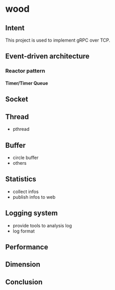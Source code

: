 # wood
## Intent
This project is used to implement gRPC over TCP.
## Event-driven architecture
### Reactor pattern
#### Timer/Timer Queue
## Socket

## Thread
* pthread
## Buffer
* circle buffer
* others
## Statistics
* collect infos
* publish infos to web
## Logging system
* provide tools to analysis log
* log format
## Performance
## Dimension
## Conclusion 
